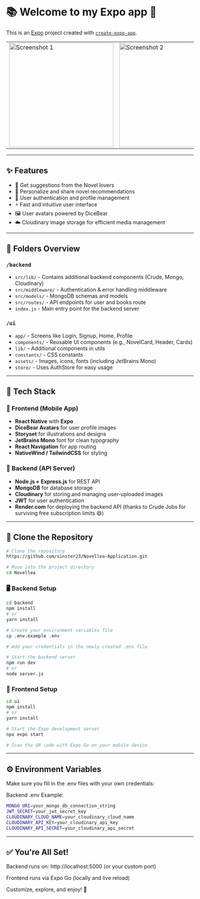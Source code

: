 # 📚 Welcome to my Expo app 👋

This is an [Expo](https://expo.dev) project created with [`create-expo-app`](https://www.npmjs.com/package/create-expo-app).

<table>
  <tr>
    <td><img src="https://github.com/sinster23/Screenshots/blob/main/novellea-images/p5.jpeg" alt="Screenshot 1" width="280"/></td>
    <td><img src="https://github.com/sinster23/Screenshots/blob/main/novellea-images/p4.jpeg" alt="Screenshot 2" width="280"/></td>
    <td><img src="https://github.com/sinster23/Screenshots/blob/main/novellea-images/p3.jpeg" alt="Screenshot 3" width="280"/></td>
    <td><img src="https://github.com/sinster23/Screenshots/blob/main/novellea-images/p2.jpeg" alt="Screenshot 4" width="280"/></td>
    <td><img src="https://github.com/sinster23/Screenshots/blob/main/novellea-images/p1.jpeg" alt="Screenshot 5" width="280"/></td>
  </tr>
</table>

---

## ✨ Features

- 📖 Get suggestions from the Novel lovers  
- 📝 Personalize and share novel recommendations  
- 🔐 User authentication and profile management  
- ⚡ Fast and intuitive user interface  
- 🖼️ User avatars powered by DiceBear  
- ☁️ Cloudinary image storage for efficient media management  

---

## 📁 Folders Overview

### `/backend`
- `src/lib/` - Contains additional backend components (Crude, Mongo, Cloudinary)  
- `src/middleware/` - Authentication & error handling middleware  
- `src/models/` - MongoDB schemas and models  
- `src/routes/` - API endpoints for user and books route  
- `index.js` - Main entry point for the backend server  

### `/ui`
- `app/` - Screens like Login, Signup, Home, Profile  
- `components/` - Reusable UI components (e.g., NovelCard, Header, Cards)  
- `lib/` - Additional components in utils  
- `constants/` - CSS constants  
- `assets/` - Images, icons, fonts (including JetBrains Mono)  
- `store/` - Uses AuthStore for easy usage  

---

## 🚀 Tech Stack

### 🔹 Frontend (Mobile App)
- **React Native** with **Expo**  
- **DiceBear Avatars** for user profile images  
- **Storyset** for illustrations and designs  
- **JetBrains Mono** font for clean typography  
- **React Navigation** for app routing  
- **NativeWind / TailwindCSS** for styling  

### 🔹 Backend (API Server)
- **Node.js + Express.js** for REST API  
- **MongoDB** for database storage  
- **Cloudinary** for storing and managing user-uploaded images  
- **JWT** for user authentication  
- **Render.com** for deploying the backend API (thanks to Crude Jobs for surviving free subscription limits 😄)

---

## 🚀 Clone the Repository

```bash
# Clone the repository
https://github.com/sinster23/Novellea-Application.git

# Move into the project directory
cd Novellea
```
### 🖥️ Backend Setup

```bash
cd backend
npm install
# or
yarn install

# Create your environment variables file
cp .env.example .env

# Add your credentials in the newly created .env file

# Start the backend server
npm run dev
# or
node server.js
```

### 📱 Frontend Setup

```bash
cd ui
npm install
# or
yarn install

# Start the Expo development server
npx expo start

# Scan the QR code with Expo Go on your mobile device
```

---

## ⚙️ Environment Variables
Make sure you fill in the .env files with your own credentials:

Backend .env Example:
```bash
MONGO_URI=your_mongo_db_connection_string
JWT_SECRET=your_jwt_secret_key
CLOUDINARY_CLOUD_NAME=your_cloudinary_cloud_name
CLOUDINARY_API_KEY=your_cloudinary_api_key
CLOUDINARY_API_SECRET=your_cloudinary_api_secret
```

---

## ✅ You're All Set!
Backend runs on: http://localhost:5000 (or your custom port)

Frontend runs via Expo Go (locally and live reload)

Customize, explore, and enjoy! 🎉

